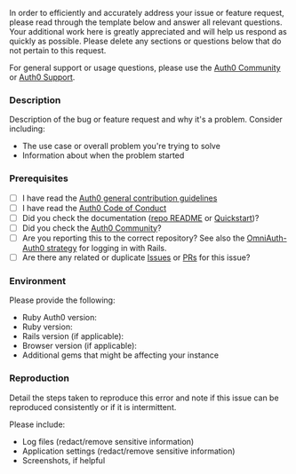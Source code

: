 In order to efficiently and accurately address your issue or feature request, please read through the template below and answer all relevant questions. Your additional work here is greatly appreciated and will help us respond as quickly as possible. Please delete any sections or questions below that do not pertain to this request.

For general support or usage questions, please use the [Auth0 Community](https://community.auth0.com/) or [Auth0 Support](https://support.auth0.com.).

### Description

Description of the bug or feature request and why it's a problem. Consider including:

- The use case or overall problem you're trying to solve
- Information about when the problem started

### Prerequisites

* [ ] I have read the [Auth0 general contribution guidelines](https://github.com/auth0/open-source-template/blob/master/GENERAL-CONTRIBUTING.md)
* [ ] I have read the [Auth0 Code of Conduct](https://github.com/auth0/open-source-template/blob/master/CODE-OF-CONDUCT.md)
* [ ] Did you check the documentation ([repo README](https://github.com/auth0/ruby-auth0/blob/master/README.md) or [Quickstart](https://auth0.com/docs/quickstart/backend/rails))?
* [ ] Did you check the [Auth0 Community](https://community.auth0.com/)?
* [ ] Are you reporting this to the correct repository? See also the [OmniAuth-Auth0 strategy](https://github.com/auth0/omniauth-auth0) for logging in with Rails.
* [ ] Are there any related or duplicate [Issues](https://github.com/auth0/ruby-auth0/issues) or [PRs](https://github.com/auth0/ruby-auth0/pulls) for this issue?

### Environment

Please provide the following:

* Ruby Auth0 version:
* Ruby version:
* Rails version (if applicable):
* Browser version (if applicable):
* Additional gems that might be affecting your instance

### Reproduction

Detail the steps taken to reproduce this error and note if this issue can be reproduced consistently or if it is intermittent.

Please include:

- Log files (redact/remove sensitive information)
- Application settings (redact/remove sensitive information)
- Screenshots, if helpful
